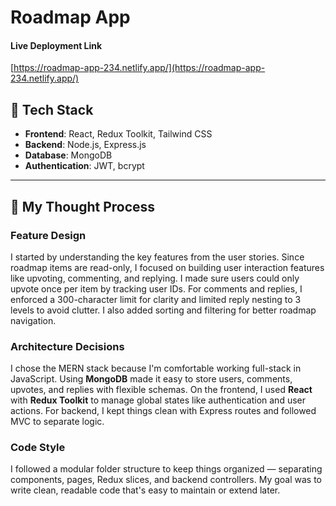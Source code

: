 # Roadmap App

#### Live Deployment Link

[https://roadmap-app-234.netlify.app/](https://roadmap-app-234.netlify.app/)

## 🔧 Tech Stack

- **Frontend**: React, Redux Toolkit, Tailwind CSS
- **Backend**: Node.js, Express.js
- **Database**: MongoDB
- **Authentication**: JWT, bcrypt

---

## 🧠 My Thought Process

### Feature Design

I started by understanding the key features from the user stories. Since roadmap items are read-only, I focused on building user interaction features like upvoting, commenting, and replying. I made sure users could only upvote once per item by tracking user IDs. For comments and replies, I enforced a 300-character limit for clarity and limited reply nesting to 3 levels to avoid clutter. I also added sorting and filtering for better roadmap navigation.

### Architecture Decisions

I chose the MERN stack because I'm comfortable working full-stack in JavaScript. Using **MongoDB** made it easy to store users, comments, upvotes, and replies with flexible schemas. On the frontend, I used **React** with **Redux Toolkit** to manage global states like authentication and user actions. For backend, I kept things clean with Express routes and followed MVC to separate logic.

### Code Style

I followed a modular folder structure to keep things organized — separating components, pages, Redux slices, and backend controllers. My goal was to write clean, readable code that's easy to maintain or extend later.
